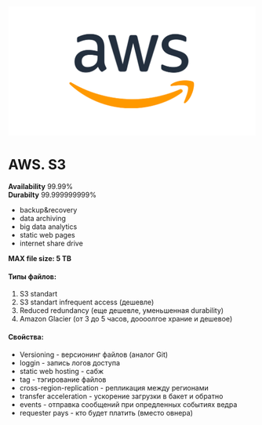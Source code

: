 ![AWS](../../img/aws.png)
# AWS. S3


**Availability** 99.99%  
**Durabilty** 99.999999999%

 * backup&recovery
 * data archiving
 * big data analytics
 * static web pages
 * internet share drive
  
**MAX file size: 5 TB**

#### Типы файлов:

1. S3 standart
2. S3 standart infrequent access (дешевле)
3. Reduced redundancy (еще дешевле, уменьшенная durability)
4. Amazon Glacier (от 3 до 5 часов, доооолгое храние и дешевое)

#### Свойства:

 * Versioning - версионинг файлов (аналог Git)
 * loggin - запись логов доступа
 * static web hosting - сабж
 * tag - тэгирование файлов
 * cross-region-replication - репликация между регионами
 * transfer acceleration - ускорение загрузки в бакет и обратно
 * events - отправка сообщений при опредленных событиях ведра
 * requester pays - кто будет платить (вместо овнера)
